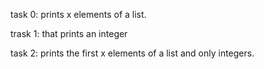 task 0: prints x elements of a list.

trask 1: that prints an integer

task 2:  prints the first x elements of a list and only integers.